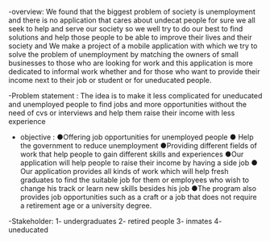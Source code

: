 -overview: 
We found that the biggest problem of society is unemployment and there is no application that cares about undecat people
for sure we all seek to help and serve our society so we well try to do our best to find solutions and help those people to be able to improve their lives and their society and We make a project of a mobile application with which we try to solve the problem of unemployment by matching the owners of small businesses to those who are looking for work and this application is more dedicated to informal work whether and for those who want to provide their income next to their job or student or for uneducated people. 

-Problem statement :
The idea is to make it less complicated for uneducated and unemployed people to find jobs and more opportunities without the need of cvs or interviews and help them raise their income with less experience

- objective :
●Offering job opportunities for unemployed people 
● Help the government to reduce unemployment
●Providing different fields of work that help people to gain different skills and experiences
●Our application will help people to raise their income by having a side job
● Our application provides all kinds of work which will help fresh graduates to find the suitable job for them or employees who wish to change his track or learn new skills besides his job
●The program also provides job  opportunities such as a craft or a job that does not require a retirement age or a university degree.

-Stakeholder:
1- undergraduates 
2- retired people 
3- inmates
4- uneducated
